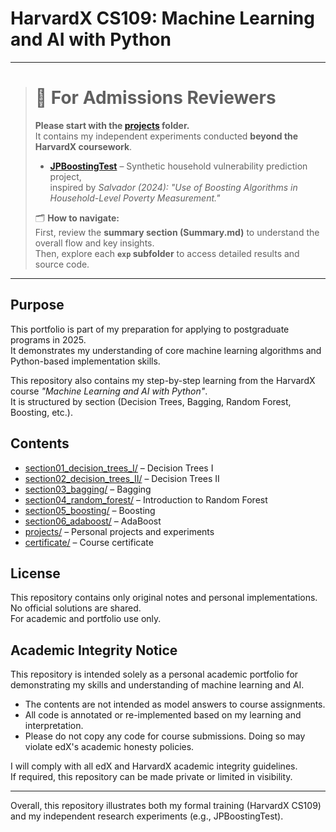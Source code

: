# HarvardX CS109: Machine Learning and AI with Python

---

> # 🔎  For Admissions Reviewers
> **Please start with the [projects](projects/) folder.**  
> It contains my independent experiments conducted **beyond the HarvardX coursework**.  
>
> - [**JPBoostingTest**](projects/JPBoostingTest) – Synthetic household vulnerability prediction project,  
>     inspired by *Salvador (2024): "Use of Boosting Algorithms in Household-Level Poverty Measurement."*  
>
> 🗂️ **How to navigate:**  
> First, review the **summary section (Summary.md)** to understand the overall flow and key insights.  
> Then, explore each **`exp` subfolder** to access detailed results and source code.

---
## Purpose
This portfolio is part of my preparation for applying to postgraduate programs in 2025.  
It demonstrates my understanding of core machine learning algorithms and Python-based implementation skills.  

This repository also contains my step-by-step learning from the HarvardX course *"Machine Learning and AI with Python"*.  
It is structured by section (Decision Trees, Bagging, Random Forest, Boosting, etc.).

## Contents

- [section01_decision_trees_I/](section01_decision_trees_I/) – Decision Trees I  
- [section02_decision_trees_II/](section02_decision_trees_II/) – Decision Trees II  
- [section03_bagging/](section03_bagging/) – Bagging  
- [section04_random_forest/](section04_random_forest/) – Introduction to Random Forest  
- [section05_boosting/](section05_boosting/) – Boosting  
- [section06_adaboost/](section06_adaboost/) – AdaBoost  
- [projects/](projects/) – Personal projects and experiments  
- [certificate/](certificate/) – Course certificate  

## License

This repository contains only original notes and personal implementations. No official solutions are shared.  
For academic and portfolio use only.

## Academic Integrity Notice

This repository is intended solely as a personal academic portfolio for demonstrating my skills and understanding of machine learning and AI.

- The contents are not intended as model answers to course assignments.  
- All code is annotated or re-implemented based on my learning and interpretation.  
- Please do not copy any code for course submissions. Doing so may violate edX's academic honesty policies.  

I will comply with all edX and HarvardX academic integrity guidelines.  
If required, this repository can be made private or limited in visibility.

---

Overall, this repository illustrates both my formal training (HarvardX CS109) and my independent research experiments (e.g., JPBoostingTest).
